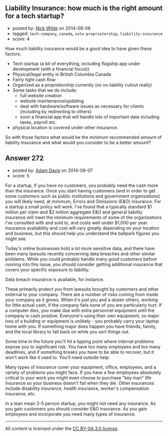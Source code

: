 ## Liability Insurance: how much is the right amount for a tech startup?

- posted by: [Nick Wilde](https://stackexchange.com/users/454046/nick-wilde) on 2014-08-06
- tagged: `tech-company`, `canada`, `sole-proprietorship`, `liability-insurance`
- score: 4

How much liability insurance would be a good idea to have given these factors:

- Tech startup (a bit of everything, including flagship app under development (with a financial focus))
- Physical/legal entity in British Columbia Canada
- Fairly tight cash flow
- Organized as a proprietorship currently (so no liability cutout really)
- Some tasks that we do include:
  - full website creation
  - website maintenance/updating
  - deal with hardware/software issues as necessary for clients (including by redirecting to others)
  - soon a financial app that will handle lots of important data including taxes, payroll etc.
- physical location is covered under other insurance.

So with those factors what would be the minimum recommended amount of liability insurance and what would you consider to be a better amount?


## Answer 272

- posted by: [Adam Davis](https://stackexchange.com/users/2114/adam-davis) on 2014-08-07
- score: 5

For a startup, if you have no customers, you probably need the cash more than the insurance.  Once you start having customers (and in order to get some customers such as public institutions and government organizations) you will likely need, at minimum, Errors and Omissions (E&O) insurance.  For a startup a small policy will work. I've found that a typically standard $1 million per claim and $2 million aggregate E&O and general liability insurance will meet the minimum requirements of some of the organizations I've consulted with and sold to, and costs well under $1,000 per year. Insurance availability and cost will vary greatly depending on your location and business, but this should help you understand the ballpark figures you might see.

Today's online businesses hold a lot more sensitive data, and there have been many lawsuits recently concerning data breaches and other similar problems.  While you could probably handle many good customers before running into this issue, you should consider getting additional insurance that covers your specific exposure to liability.

Data breach insurance is available, for instance. 

These primarily protect you from lawsuits brought by customers and other external to your company.  There are a number of risks coming from inside your company as it grows.  When it's just you and a dozen others, working for little actual cash, if the company fails none of you are particularly hurt.  If a computer dies, you make due with extra personnel equipment until the company is cash positive.  Everyone's using their own equipment, so major loss of a building or equipment is unlikely - you probably carry your laptop home with you.  If something major does happen you have friends, family, and the local library to fall back on while you sort things out.

Some time in the future you'll hit a tipping point where internal problems expose you to significant risk.  You have too many employees and too many deadlines, and if something breaks you have to be able to recover, but it won't work like it used to.  You'll need outside help.

Many types of insurance cover your equipment, office, employees, and a variety of problems you might face.  If you have a few employees absolutely critical to your work you might even choose to purchase "key man" life insurance so your business doesn't fail when they die.  Other insurances include disability insurance, health insurance, worker's compensation insurance, etc.

In a lean mean 2-5 person startup, you might not need any insurance.  As you gain customers you should consider E&O insurance.  As you gain employees and incorporate you need many types of insurance.



---

All content is licensed under the [CC BY-SA 3.0 license](https://creativecommons.org/licenses/by-sa/3.0/).

